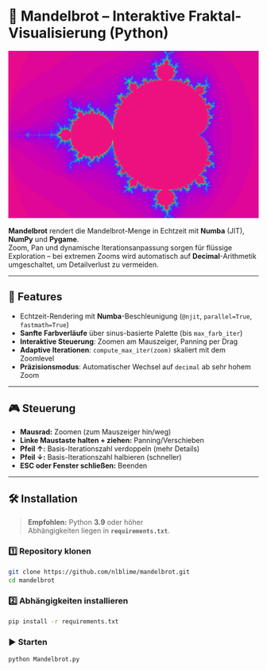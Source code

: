 # 🌌 Mandelbrot – Interaktive Fraktal-Visualisierung (Python)

![Mandelbrot Screenshot](./docs/mandelbrot.png)

**Mandelbrot** rendert die Mandelbrot-Menge in Echtzeit mit **Numba** (JIT), **NumPy** und **Pygame**.  
Zoom, Pan und dynamische Iterationsanpassung sorgen für flüssige Exploration – bei extremen Zooms wird
automatisch auf **Decimal**-Arithmetik umgeschaltet, um Detailverlust zu vermeiden.

---

## 🚀 Features
- Echtzeit-Rendering mit **Numba**-Beschleunigung (`@njit`, `parallel=True`, `fastmath=True`)
- **Sanfte Farbverläufe** über sinus-basierte Palette (bis `max_farb_iter`)
- **Interaktive Steuerung**: Zoomen am Mauszeiger, Panning per Drag
- **Adaptive Iterationen**: `compute_max_iter(zoom)` skaliert mit dem Zoomlevel
- **Präzisionsmodus**: Automatischer Wechsel auf `decimal` ab sehr hohem Zoom

---

## 🎮 Steuerung

- **Mausrad:** Zoomen (zum Mauszeiger hin/weg)
- **Linke Maustaste halten + ziehen:** Panning/Verschieben
- **Pfeil ↑:** Basis-Iterationszahl verdoppeln (mehr Details)
- **Pfeil ↓:** Basis-Iterationszahl halbieren (schneller)
- **ESC oder Fenster schließen:** Beenden

---

## 🛠 Installation

> **Empfohlen:** Python **3.9** oder höher  
> Abhängigkeiten liegen in **`requirements.txt`**.

### 1️⃣ Repository klonen
```bash
git clone https://github.com/nlblime/mandelbrot.git
cd mandelbrot
```

### 2️⃣ Abhängigkeiten installieren
```bash
pip install -r requirements.txt
```

### ▶️ Starten
```bash
python Mandelbrot.py
```

